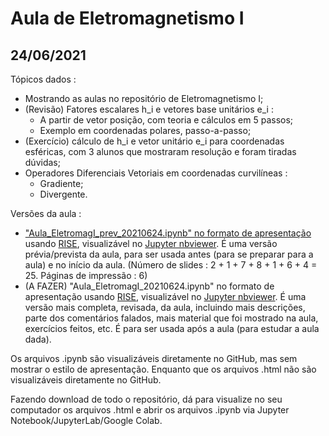 # Aula de Eletromagnetismo I

## 24/06/2021

Tópicos dados :

- Mostrando as aulas no repositório de Eletromagnetismo I;
- (Revisão) Fatores escalares h_i  e vetores base unitários e_i :
  + A partir de vetor posição, com teoria e cálculos em 5 passos;
  + Exemplo em coordenadas polares, passo-a-passo; 
- (Exercício) cálculo de h_i e  vetor unitário e_i para coordenadas esféricas, com 3 alunos que mostraram resolução e foram tiradas dúvidas;
- Operadores Diferenciais Vetoriais em coordenadas curvilíneas :
  + Gradiente;
  + Divergente.

Versões da aula :

- ["Aula_EletromagI_prev_20210624.ipynb" no formato de apresentação](https://nbviewer.jupyter.org/format/slides/github/rcolistete/Eletromagnetismo_I_UFES_Alegre/blob/master/Aulas/Aula_20210624/Aula_EletromagI_prev_20210624.ipynb?flush_cache=true#/) usando [RISE](https://rise.readthedocs.io/), visualizável no [Jupyter nbviewer](https://nbviewer.jupyter.org/). É uma versão prévia/prevista da aula, para ser usada antes (para se preparar para a aula) e no início da aula. (Número de slides : 2 + 1 + 7 + 8 + 1 + 6 + 4 =  25. Páginas de impressão : 6)
- (A FAZER) "Aula_EletromagI_20210624.ipynb" no formato de apresentação usando [RISE](https://rise.readthedocs.io/), visualizável no [Jupyter nbviewer](https://nbviewer.jupyter.org/). É uma versão mais completa, revisada, da aula, incluindo mais descrições, parte dos comentários falados, mais material que foi mostrado na aula, exercícios feitos, etc. É para ser usada após a aula (para estudar a aula dada).

Os arquivos .ipynb são visualizáveis diretamente no GitHub, mas sem mostrar o estilo de  apresentação. Enquanto que os arquivos .html não são visualizáveis diretamente no GitHub.

Fazendo download de todo o repositório, dá para visualize no seu computador os arquivos .html e abrir os arquivos .ipynb via Jupyter Notebook/JupyterLab/Google Colab.

